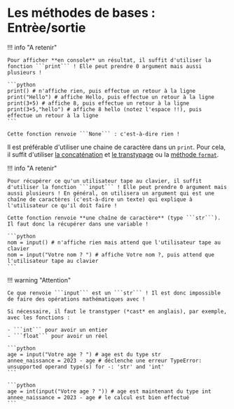 # Les méthodes de bases : Entrèe/sortie

!!! info "A retenir"

	Pour afficher **en console** un résultat, il suffit d'utiliser la fonction ```print``` ! Elle peut prendre 0 argument mais aussi plusieurs !

	```python
	print() # n'affiche rien, puis effectue un retour à la ligne
	print("Hello") # affiche Hello, puis effectue un retour à la ligne
	print(3+5) # affiche 8, puis effectue un retour à la ligne
	print(3+5,"hello") # affiche 8 hello (notez l'espace !!), puis effectue un retour à la ligne
	```

	Cette fonction renvoie ```None``` : c'est-à-dire rien !

Il est préférable d'utiliser une chaine de caractère dans un ```print```. Pour cela, il suffit d'utiliser [la concaténation](methode01.md#concat) et [le transtypage](AFAIRE) ou la [méthode ```format```](AFAIRE).



!!! info "A retenir"

	Pour récupérer ce qu'un utilisateur tape au clavier, il suffit d'utiliser la fonction ```input``` ! Elle peut prendre 0 argument mais aussi plusieurs ! En général, on utilisera un argument qui est une chaîne de caractères (c'est-à-dire un texte) qui explique à l'utilisateur ce qu'il doit faire !

	Cette fonction renvoie **une chaîne de caractère** (type ```str```). Il faut donc la récupérer dans une variable !

	```python
	nom = input() # n'affiche rien mais attend que l'utilisateur tape au clavier
	nom = input("Votre nom ? ") # affiche Votre nom ?, puis attend que l'utilisateur tape au clavier
	```

!!! warning "Attention"

	Ce que renvoie ```input``` est un ```str``` ! Il est donc impossible de faire des opérations mathématiques avec !

	Si nécessaire, il faut le transtyper (*cast* en anglais), par exemple, avec les fonctions :
	
	- ```int``` pour avoir un entier
	- ```float``` pour avoir un réel

	```python
	age = input("Votre age ? ") # age est du type str
	annee_naissance = 2023 - age # déclenche une erreur TypeError: unsupported operand type(s) for -: 'str' and 'int'
	```

	```python
	age = int(input("Votre age ? ")) # age est maintenant du type int
	annee_naissance = 2023 - age # le calcul est bien effectué
	```

